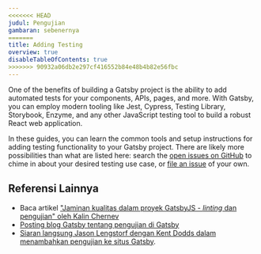 ```yaml
---
<<<<<<< HEAD
judul: Pengujian
gambaran: sebenernya
=======
title: Adding Testing
overview: true
disableTableOfContents: true
>>>>>>> 90932a06db2e297cf416552b84e48b4b82e56fbc
---
```


One of the benefits of building a Gatsby project is the ability to add automated tests for your components, APIs, pages, and more. With Gatsby, you can employ modern tooling like Jest, Cypress, Testing Library, Storybook, Enzyme, and any other JavaScript testing tool to build a robust React web application.

In these guides, you can learn the common tools and setup instructions for adding testing functionality to your Gatsby project. There are likely more possibilities than what are listed here: search the [open issues on GitHub](https://github.com/gatsbyjs/gatsby/issues?utf8=%E2%9C%93&q=is%3Aissue+is%3Aopen+testing) to chime in about your desired testing use case, or [file an issue](/contributing/how-to-file-an-issue/) of your own.

<GuideList slug={props.slug} />

## Referensi Lainnya

- Baca artikel ["Jaminan kualitas dalam proyek GatsbyJS - *linting* dan pengujian" oleh Kalin Chernev](https://kalinchernev.github.io/gatsbyjs-qa-linting-testing/)
- [Posting blog Gatsby tentang pengujian di Gatsby](/blog/tags/testing)
- [Siaran langsung Jason Lengstorf dengan Kent Dodds dalam menambahkan pengujian ke situs Gatsby](https://www.youtube.com/watch?v=BzRAYt7BHRw&t=2024s).
